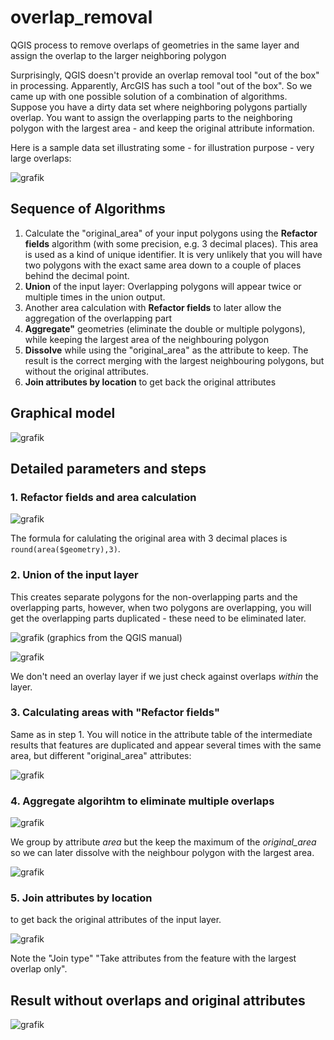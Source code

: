# overlap_removal
QGIS process to remove overlaps of geometries in the same layer and assign the overlap to the larger neighboring polygon

Surprisingly, QGIS doesn't provide an overlap removal tool "out of the box" in processing. Apparently, ArcGIS has such a tool "out of the box". So we came up with one possible solution of a combination of algorithms.
Suppose you have a dirty data set where neighboring polygons partially overlap. You want to assign the overlapping parts to the neighboring polygon with the largest area - and keep the original attribute information.

Here is a sample data set illustrating some - for illustration purpose - very large overlaps:

![grafik](https://github.com/qgis-ch/overlap_removal/assets/884476/333a74cb-7bb0-40bc-ab2c-2e13ddc3d624)

## Sequence of Algorithms

1. Calculate the "original_area" of your input polygons using the **Refactor fields** algorithm (with some precision, e.g. 3 decimal places). This area is used as a kind of unique identifier. It is very unlikely that you will have two polygons with the exact same area down to a couple of places behind the decimal point.
2. **Union** of the input layer: Overlapping polygons will appear twice or multiple times in the union output.
3. Another area calculation with **Refactor fields** to later allow the aggregation of the overlapping part
4. **Aggregate"** geometries (eliminate the double or multiple polygons), while keeping the largest area of the neighbouring polygon
5. **Dissolve** while using the "original_area" as the attribute to keep. The result is the correct merging with the largest neighbouring polygons, but without the original attributes.
6. **Join attributes by location** to get back the original attributes

## Graphical model
![grafik](https://github.com/qgis-ch/overlap_removal/assets/884476/05fe6533-18a1-4843-b816-3591910ffef1)


## Detailed parameters and steps

### 1. Refactor fields and area calculation
![grafik](https://github.com/qgis-ch/overlap_removal/assets/884476/4dec8b19-802a-4764-8f27-feaf6ac4dfae)

The formula for calulating the original area with 3 decimal places is ```round(area($geometry),3)```.

### 2. Union of the input layer
This creates separate polygons for the non-overlapping parts and the overlapping parts, however, when two polygons are overlapping, you will get the overlapping parts duplicated - these need to be eliminated later.

![grafik](https://github.com/qgis-ch/overlap_removal/assets/884476/67472ed4-1f53-4758-bd88-b1e5133dcde1)
(graphics from the QGIS manual)

![grafik](https://github.com/qgis-ch/overlap_removal/assets/884476/65e67aa6-6733-4dc7-ab2f-eea77789639e)

We don't need an overlay layer if we just check against overlaps *within* the layer.

### 3. Calculating areas with "Refactor fields"
Same as in step 1. You will notice in the attribute table of the intermediate results that features are duplicated and appear several times with the same area, but different "original_area" attributes:

![grafik](https://github.com/qgis-ch/overlap_removal/assets/884476/53670772-c962-4fda-9bfe-bd5a8711e804)

### 4. Aggregate algorihtm to eliminate multiple overlaps

![grafik](https://github.com/qgis-ch/overlap_removal/assets/884476/13c4fe6c-88ba-4961-994b-fd6e15f92662)

We group by attribute *area* but the keep the maximum of the *original_area* so we can later dissolve with the neighbour polygon with the largest area.

![grafik](https://github.com/qgis-ch/overlap_removal/assets/884476/e77ebca4-0827-49f3-8ad7-eb37b78f8f8d)

### 5. Join attributes by location
to get back the original attributes of the input layer.

![grafik](https://github.com/qgis-ch/overlap_removal/assets/884476/bede103a-e17d-4ccd-9748-eb1630d4315f)

Note the "Join type" "Take attributes from the feature with the largest overlap only".

## Result without overlaps and original attributes

![grafik](https://github.com/qgis-ch/overlap_removal/assets/884476/1bc2b96a-9be7-4382-a232-1bb0cdd7d4ed)
